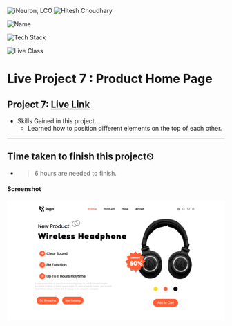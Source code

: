 
![iNeuron, LCO](https://img.shields.io/badge/iNeuron-LCO-green)
![Hitesh Choudhary](https://img.shields.io/badge/Hitesh--Choudhary-Full--stack--JS--bootcamp-red)

![Name](https://img.shields.io/badge/Project%20Made%20by-Abhijeet%20Sharma-yellow)

![Tech Stack](https://img.shields.io/badge/Tech%20Stack-HTML%20%7C%20CSS-blue)

![Live Class](https://img.shields.io/badge/Live%20Project%206-Plant%20Home%20Page-brightgreen)

# Live Project 7 : Product Home Page

## Project 7: [Live Link](https://live-project-7-fs-js.netlify.app/)

-   Skills Gained in this project.
    - Learned how to position different elements on the top of each other.
    
---

## Time taken to finish this project⏲

- > 6 hours are needed to finish.

#### Screenshot

![Desktop](./screenshot/Project-7.png)
